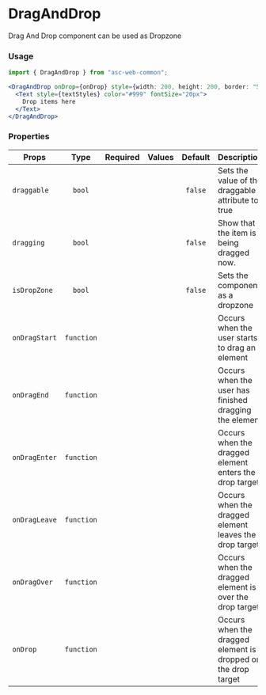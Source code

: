 # DragAndDrop

Drag And Drop component can be used as Dropzone

### Usage

```js
import { DragAndDrop } from "asc-web-common";
```

```jsx
<DragAndDrop onDrop={onDrop} style={width: 200, height: 200, border: "5px solid #999"}>
  <Text style={textStyles} color="#999" fontSize="20px">
    Drop items here
  </Text>
</DragAndDrop>
```

### Properties

| Props         |    Type    | Required | Values | Default | Description                                                   |
| ------------- | :--------: | :------: | :----: | :-----: | ------------------------------------------------------------- |
| `draggable`   |   `bool`   |          |        | `false` | Sets the value of the draggable attribute to true             |
| `dragging`    |   `bool`   |          |        | `false` | Show that the item is being dragged now.                      |
| `isDropZone`  |   `bool`   |          |        | `false` | Sets the component as a dropzone                              |
| `onDragStart` | `function` |          |        |         | Occurs when the user starts to drag an element                |
| `onDragEnd`   | `function` |          |        |         | Occurs when the user has finished dragging the element        |
| `onDragEnter` | `function` |          |        |         | Occurs when the dragged element enters the drop target        |
| `onDragLeave` | `function` |          |        |         | Occurs when the dragged element leaves the drop target        |
| `onDragOver`  | `function` |          |        |         | Occurs when the dragged element is over the drop target       |
| `onDrop`      | `function` |          |        |         | Occurs when the dragged element is dropped on the drop target |
